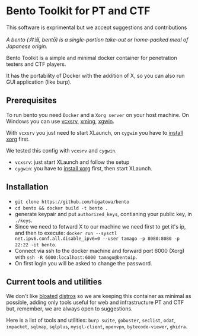 # Bento Toolkit for PT and CTF

This software is exprimental but we accept suggestions and contributions

_A bento (弁当, bentō) is a single-portion take-out or home-packed meal of Japanese origin._

Bento Toolkit is a simple and minimal docker container for penetration testers and CTF players.

It has the portability of Docker with the addition of X, so you can also run GUI application (like burp).

## Prerequisites

To run bento you need `Docker`  and a `Xorg server` on your host machine.
On Windows you can use [vcxsrv](https://sourceforge.net/projects/vcxsrv/), [xming](https://sourceforge.net/projects/xming/), [xgwin](https://www.cygwin.com/).

With `vcxsrv` you just need to start XLaunch, on `cygwin` you have to [install xorg](https://x.cygwin.com/docs/ug/setup.html) first.

We tested this config with `vcxsrv` and `cygwin`.

- `vcxsrv`: just start XLaunch and follow the setup
- `cygwin`: you have to [install xorg](https://x.cygwin.com/docs/ug/setup.html) first, then start XLaunch.
  
## Installation

- `git clone https://github.com/higatowa/bento`
- `cd bento && docker build -t bento .`
- generate keypair and put `authorized_keys`, contianing your public key, in `./keys`.
- Since we need to fotward X to our machine we need first to get it's ip, and then to execute:
`docker run --sysctl net.ipv6.conf.all.disable_ipv6=0 --user tamago -p 8080:8080 -p 22:22 -it bento`.
- Connect via ssh to the docker machine and forward port 6000 (Xorg) with `ssh -R 6000:localhost:6000 tamago@bentoip`.
- On first login you will be asked to change the password.

## Current tools and utilities

We don't like [bloated](https://www.kali.org/) [distros](https://www.parrotsec.org/) so we are keeping this container as minimal as possible, adding only tools useful for web and infrastructure PT and CTF but, remember, we are always open to suggestions.

Here is a list of tools and utilities:
`burp suite`, `gobuster`, `seclist`, `odat`, `impacket`, `sqlmap`, `sqlplus`, `mysql-client`, `openvpn`, `bytecode-viewer`, `ghidra`.
